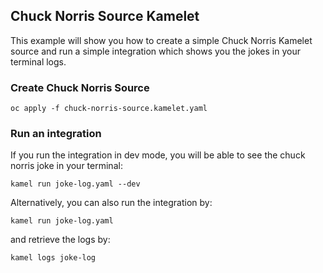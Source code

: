 ## Chuck Norris Source Kamelet

This example will show you how to create a simple Chuck Norris Kamelet source and run a simple integration which shows you the jokes in your terminal logs.

### Create Chuck Norris Source

`oc apply -f chuck-norris-source.kamelet.yaml`

### Run an integration

If you run the integration in dev mode, you will be able to see the chuck norris joke in your terminal:

`kamel run joke-log.yaml --dev`

Alternatively, you can also run the integration by:

`kamel run joke-log.yaml`

and retrieve the logs by:

`kamel logs joke-log`

